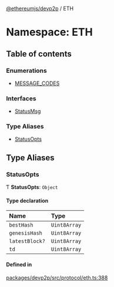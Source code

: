 [@ethereumjs/devp2p](../README.md) / ETH

# Namespace: ETH

## Table of contents

### Enumerations

- [MESSAGE\_CODES](../enums/ETH.MESSAGE_CODES.md)

### Interfaces

- [StatusMsg](../interfaces/ETH.StatusMsg.md)

### Type Aliases

- [StatusOpts](ETH.md#statusopts)

## Type Aliases

### StatusOpts

Ƭ **StatusOpts**: `Object`

#### Type declaration

| Name | Type |
| :------ | :------ |
| `bestHash` | `Uint8Array` |
| `genesisHash` | `Uint8Array` |
| `latestBlock?` | `Uint8Array` |
| `td` | `Uint8Array` |

#### Defined in

[packages/devp2p/src/protocol/eth.ts:388](https://github.com/ethereumjs/ethereumjs-monorepo/blob/master/packages/devp2p/src/protocol/eth.ts#L388)
